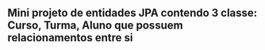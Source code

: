 ## Mini projeto de entidades JPA contendo 3 classe: Curso, Turma, Aluno que possuem relacionamentos entre si
